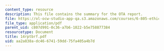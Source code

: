 ```yaml
---
content_type: resource
description: This file contains the summary for the OTA report.
file: https://ol-ocw-studio-app-qa.s3.amazonaws.com/courses/6-805-ethics-and-the-law-on-the-electronic-frontier-fall-2005/aa2a838adc46674159dd75fa405a4b7d_14rptbrf.pdf
file_type: application/pdf
parent_uid: c807d991-0c36-a7b6-1022-b5e758877384
resourcetype: Document
title: 14rptbrf.pdf
uid: aa2a838a-dc46-6741-59dd-75fa405a4b7d
---
```


